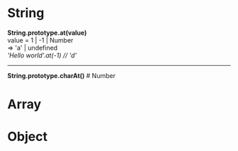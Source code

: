 # String
<strong>String.prototype.at(value)</strong>
<br/>
value = 1 | -1 | Number
<br/>
=> 'a' | undefined
<br/>
<i>'Hello world'.at(-1)  // 'd'</i>
<hr/>
<strong>String.prototype.charAt()</strong>
# Number

# Array

# Object



